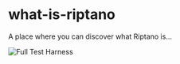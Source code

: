 # what-is-riptano
A place where you can discover what Riptano is...

![Full Test Harness](what-is-riptano/what-is-riptano.jpg)
